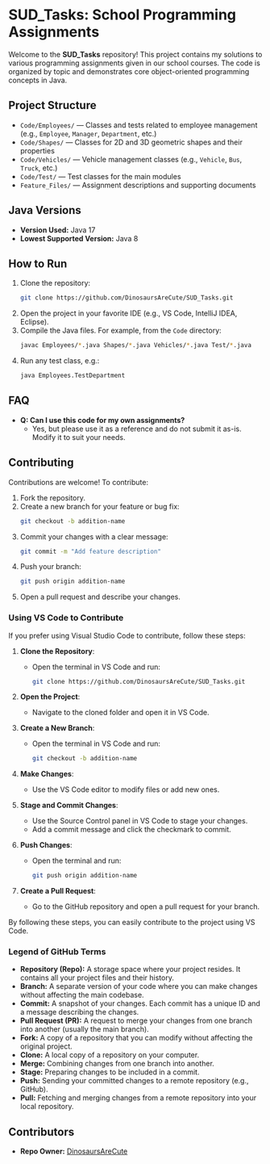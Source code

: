 # SUD_Tasks: School Programming Assignments

Welcome to the **SUD_Tasks** repository! This project contains my solutions to various programming assignments given in our school courses. The code is organized by topic and demonstrates core object-oriented programming concepts in Java.

## Project Structure

- `Code/Employees/` — Classes and tests related to employee management (e.g., `Employee`, `Manager`, `Department`, etc.)
- `Code/Shapes/` — Classes for 2D and 3D geometric shapes and their properties
- `Code/Vehicles/` — Vehicle management classes (e.g., `Vehicle`, `Bus`, `Truck`, etc.)
- `Code/Test/` — Test classes for the main modules
- `Feature_Files/` — Assignment descriptions and supporting documents

## Java Versions
- **Version Used:** Java 17
- **Lowest Supported Version:** Java 8

## How to Run
1. Clone the repository:
   ```sh
   git clone https://github.com/DinosaursAreCute/SUD_Tasks.git
   ```
2. Open the project in your favorite IDE (e.g., VS Code, IntelliJ IDEA, Eclipse).
3. Compile the Java files. For example, from the `Code` directory:
   ```sh
   javac Employees/*.java Shapes/*.java Vehicles/*.java Test/*.java
   ```
4. Run any test class, e.g.:
   ```sh
   java Employees.TestDepartment
   ```

## FAQ
- **Q: Can I use this code for my own assignments?**
  - Yes, but please use it as a reference and do not submit it as-is. Modify it to suit your needs.

## Contributing
Contributions are welcome! To contribute:
1. Fork the repository.
2. Create a new branch for your feature or bug fix:
   ```sh
   git checkout -b addition-name
   ```
3. Commit your changes with a clear message:
   ```sh
   git commit -m "Add feature description"
   ```
4. Push your branch:
   ```sh
   git push origin addition-name
   ```
5. Open a pull request and describe your changes.

### Using VS Code to Contribute

If you prefer using Visual Studio Code to contribute, follow these steps:

1. **Clone the Repository**:
   - Open the terminal in VS Code and run:
     ```sh
     git clone https://github.com/DinosaursAreCute/SUD_Tasks.git
     ```

2. **Open the Project**:
   - Navigate to the cloned folder and open it in VS Code.

3. **Create a New Branch**:
   - Open the terminal in VS Code and run:
     ```sh
     git checkout -b addition-name
     ```

4. **Make Changes**:
   - Use the VS Code editor to modify files or add new ones.

5. **Stage and Commit Changes**:
   - Use the Source Control panel in VS Code to stage your changes.
   - Add a commit message and click the checkmark to commit.

6. **Push Changes**:
   - Open the terminal and run:
     ```sh
     git push origin addition-name
     ```

7. **Create a Pull Request**:
   - Go to the GitHub repository and open a pull request for your branch.

By following these steps, you can easily contribute to the project using VS Code.

### Legend of GitHub Terms

- **Repository (Repo):** A storage space where your project resides. It contains all your project files and their history.
- **Branch:** A separate version of your code where you can make changes without affecting the main codebase.
- **Commit:** A snapshot of your changes. Each commit has a unique ID and a message describing the changes.
- **Pull Request (PR):** A request to merge your changes from one branch into another (usually the main branch).
- **Fork:** A copy of a repository that you can modify without affecting the original project.
- **Clone:** A local copy of a repository on your computer.
- **Merge:** Combining changes from one branch into another.
- **Stage:** Preparing changes to be included in a commit.
- **Push:** Sending your committed changes to a remote repository (e.g., GitHub).
- **Pull:** Fetching and merging changes from a remote repository into your local repository.

## Contributors
- **Repo Owner:** [DinosaursAreCute](https://github.com/DinosaursAreCute)

